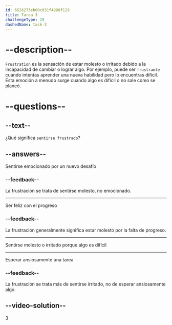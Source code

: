 ```yaml
---
id: 6626273eb00c031f4988f129
title: Tarea 3
challengeType: 19
dashedName: task-3
---
```


# --description--

`Frustration` es la sensación de estar molesto o irritado debido a la incapacidad de cambiar o lograr algo. Por ejemplo, puede ser `frustrante` cuando intentas aprender una nueva habilidad pero lo encuentras difícil. Esta emoción a menudo surge cuando algo es difícil o no sale como se planeó.

# --questions--

## --text--

¿Qué significa `sentirse frustrado`?

## --answers--

Sentirse emocionado por un nuevo desafío

### --feedback--

La frustración se trata de sentirse molesto, no emocionado.

---

Ser feliz con el progreso

### --feedback--

La frustración generalmente significa estar molesto por la falta de progreso.

---

Sentirse molesto o irritado porque algo es difícil

---

Esperar ansiosamente una tarea

### --feedback--

La frustración se trata más de sentirse irritado, no de esperar ansiosamente algo.

## --video-solution--

3
